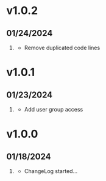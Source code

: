 # v1.0.2
##  01/24/2024

1. [](#fix)
   * Remove duplicated code lines

# v1.0.1
##  01/23/2024

1. [](#feature)
   * Add user group access

# v1.0.0
##  01/18/2024

1. [](#new)
    * ChangeLog started...
